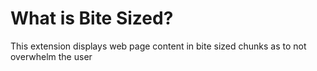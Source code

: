 # What is Bite Sized?

This extension displays web page content in bite sized chunks as to not overwhelm the user
